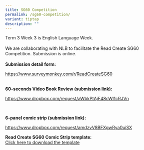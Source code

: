 ```yaml
---
title: SG60 Competition
permalink: /sg60-competition/
variant: tiptap
description: ""
---
```

<p>Term 3 Week 3 is English Language Week.
<br>
<br>We are collaborating with NLB to facilitate the Read Create SG60 Competition.
Submission is online.
<br>
<br><strong>Submission detail form:</strong>
</p>
<p><a href="https://www.surveymonkey.com/r/ReadCreateSG60" rel="noopener noreferrer nofollow" target="_blank">https://www.surveymonkey.com/r/ReadCreateSG60</a>
</p>
<p>
<br><strong>60-seconds Video Book Review (submission link):</strong>
</p>
<p><a href="https://www.dropbox.com/request/aWbkPtAjF48cWl1cRJVn" rel="noopener noreferrer nofollow" target="_blank">https://www.dropbox.com/request/aWbkPtAjF48cWl1cRJVn</a>
</p>
<p>&nbsp;</p>
<p><strong>6-panel comic strip (submission link):</strong>
</p>
<p><a href="https://www.dropbox.com/request/amdzvV8BFXgwRya0uiSX" rel="noopener noreferrer nofollow" target="_blank">https://www.dropbox.com/request/amdzvV8BFXgwRya0uiSX</a>
</p>
<p></p>
<p><strong>Read Create SG60 Comic Strip template:</strong>
<br><a href="/files/Read_Create_SG60_Comic_Strip_Template.pdf" rel="noopener nofollow" target="_blank">Click here to download the template</a>
</p>